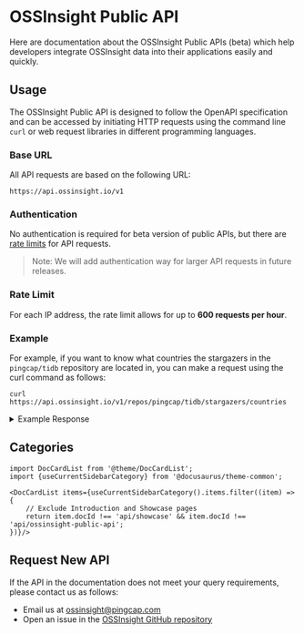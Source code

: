 # OSSInsight Public API

Here are documentation about the OSSInsight Public APIs (beta) which help developers integrate OSSInsight data into their applications easily and quickly.

## Usage

The OSSInsight Public API is designed to follow the OpenAPI specification and can be accessed by initiating HTTP requests using the command line `curl` or web request libraries in different programming languages.

### Base URL

All API requests are based on the following URL:

```shell
https://api.ossinsight.io/v1
```

### Authentication

No authentication is required for beta version of public APIs, but there are [rate limits](#rate-limit) for API requests.

> Note:
> We will add authentication way for larger API requests in future releases.

### Rate Limit

For each IP address, the rate limit allows for up to **600 requests per hour**.

### Example

For example, if you want to know what countries the stargazers in the `pingcap/tidb` repository are located in, you can make a request using the curl command as follows:

```shell
curl https://api.ossinsight.io/v1/repos/pingcap/tidb/stargazers/countries
```

<details>

<summary>Example Response</summary>

```json
{
  "type": "sql_endpoint",
  "data": {
    "columns": [
      {
        "col": "country_or_area",
        "data_type": "CHAR",
        "nullable": true
      },
      {
        "col": "count",
        "data_type": "BIGINT",
        "nullable": true
      },
      {
        "col": "percentage",
        "data_type": "DECIMAL",
        "nullable": true
      }
    ],
    "rows": [
      {
        "count": "9183",
        "country_or_area": "CN",
        "percentage": "0.5936"
      },
      {
        "count": "1542",
        "country_or_area": "US",
        "percentage": "0.0997"
      },
      {
        "count": "471",
        "country_or_area": "JP",
        "percentage": "0.0304"
      }
    ],
    "result": {
      "code": 200,
      "message": "Query OK!",
      "start_ms": 1690351487809,
      "end_ms": 1690351487930,
      "latency": "121ms",
      "row_count": 132,
      "row_affect": 0,
      "limit": 300,
      "databases": [
        "gharchive_dev"
      ]
    }
  }
}
```

</details>

## Categories

```mdx-code-block
import DocCardList from '@theme/DocCardList';
import {useCurrentSidebarCategory} from '@docusaurus/theme-common';

<DocCardList items={useCurrentSidebarCategory().items.filter((item) => {
    // Exclude Introduction and Showcase pages
    return item.docId !== 'api/showcase' && item.docId !== 'api/ossinsight-public-api';
})}/>
```

## Request New API 

If the API in the documentation does not meet your query requirements, please contact us as follows:

- Email us at ossinsight@pingcap.com
- Open an issue in the [OSSInsight GitHub repository](https://github.com/pingcap/ossinsight/issues/new?assignees=&labels=type%2Ffeature&projects=&template=feature_request.md&title=New%20API)
